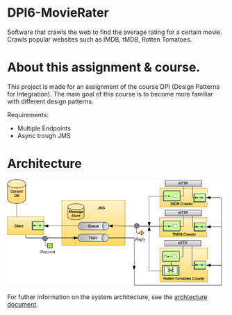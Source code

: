DPI6-MovieRater
======
Software that crawls the web to find the average rating for a certain movie.
Crawls popular websites such as IMDB, tMDB, Rotten Tomatoes.


About this assignment & course.
======
This project is made for an assignment of the course DPI (Design Patterns for Integration).
The main goal of this course is to become more familiar with different design patterns.

Requirements:
- Multiple Endpoints
- Async trough JMS


Architecture
======
![System Architecture](/docs/DPI-ARCH-V1.1.3.png?raw=true")

For futher information on the system architecture, see the [archtecture document](/docs/BartKneepkens.S61.ArchitectuurDocument.v1.4.DPI.pdf).
